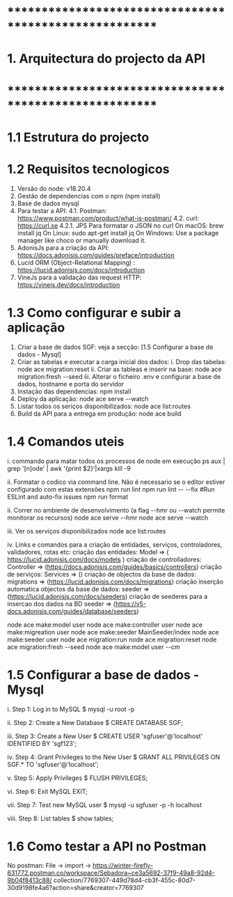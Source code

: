 # ******************************************************
#  1. Arquitectura do projecto da API
# ******************************************************

# 1.1 Estrutura do projecto

# 1.2 Requisitos tecnologicos
1. Versão do node: v18.20.4
2. Gestão de dependencias com o npm (npm install)
3. Base de dados mysql
4. Para testar a API: 
      4.1. Postman: https://www.postman.com/product/what-is-postman/
      4.2. curl: https://curl.se
      4.2.1. JPS Para formatar o JSON no curl 
        On macOS: brew install jq
        On Linux: sudo apt-get install jq
         On Windows: Use a package manager like choco or manually download it.
5. AdonisJs para a criação da API: https://docs.adonisjs.com/guides/preface/introduction
6. Lucid ORM (Object-Relational Mapping) : https://lucid.adonisjs.com/docs/introduction
6. VineJs para a validação das request HTTP: https://vinejs.dev/docs/introduction

# 1.3 Como configurar e subir a aplicação
1. Criar a base de dados SGF: veja a secção: [1.5 Configurar a base de dados - Mysql]
2. Criar as tabelas e executar a carga inicial dos dados:
    i. Drop das tabelas: node ace migration:reset 
    ii. Criar as tableas e inserir na base: node ace migration:fresh --seed
    iii. Alterar o ficheiro .env e configurar a base de dados, hostname e porta do servidor
3. Instação das dependencias: npm install
4. Deploy da aplicação: node ace serve --watch
5. Listar todos os seriços disponibilizados: node ace list:routes
6. Build da API para a entrega em produção: node ace build

# 1.4 Comandos uteis
i. commando para matar todos os processos de node em execução
ps aux | grep '[n]ode' | awk '{print $2}'|xargs kill -9

ii. Formatar o codico via command line. Não é necessario se o editor estiver configurado com estas extensões
 npm run lint
 npm run lint -- --fix #Run ESLint and auto-fix issues
 npm run format

ii. Correr no ambiente de desenvolvimento (a flag --hmr ou --watch permite monitorar os recursos)
node ace serve --hmr
node ace serve --watch

iii. Ver os serviços disponibilizados 
node ace list:routes

iv. Links e comandos para a criação de entidades, serviços, controladores, validadores, rotas etc: 
criação das entidades: Model => ( https://lucid.adonisjs.com/docs/models )
criação de controlladores: Controller => (https://docs.adonisjs.com/guides/basics/controllers)
criação de serviços: Services => ()
criação de objectos da base de dados: migrations => (https://lucid.adonisjs.com/docs/migrations)
criação inserção automatica objectos da base de dados: seeder => (https://lucid.adonisjs.com/docs/seeders)
criação de seederes para a insercao dos dados na BD seeder => (https://v5-docs.adonisjs.com/guides/database/seeders)
       
node ace make:model user
node ace make:controller user
node ace make:migreation user
node ace make:seeder MainSeeder/index
node ace make:seeder user
node ace migration:run
node ace migration:reset
node ace migration:fresh --seed
node ace make:model user --cm

# 1.5 Configurar a base de dados - Mysql
i. Step 1: Log in to MySQL
 $ mysql -u root -p

ii. Step 2: Create a New Database
 $ CREATE DATABASE SGF;

iii. Step 3: Create a New User
 $ CREATE USER 'sgfuser'@'localhost' IDENTIFIED BY 'sgf123';

iv. Step 4: Grant Privileges to the New User
 $ GRANT ALL PRIVILEGES ON SGF.* TO 'sgfuser'@'localhost';

v. Step 5: Apply Privileges
 $ FLUSH PRIVILEGES;

vi. Step 6: Exit MySQL
EXIT;

vii. Step 7: Test new MySQL user
 $ mysql -u sgfuser -p -h localhost

viii. Step 8: List tables
 $ show tables;

# 1.6 Como testar a API no Postman
No postman: File -> import -> https://winter-firefly-631772.postman.co/workspace/Sebadora~ce3a5692-37f9-49a8-92d4-9b04f8413c88/   collection/7769307-449d78d4-cb3f-455c-80d7-30d9198fe4a6?action=share&creator=7769307